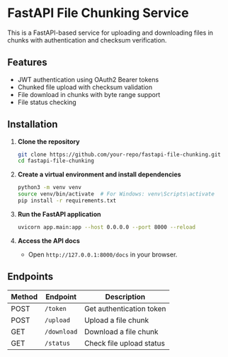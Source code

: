 # FastAPI File Chunking Service

This is a FastAPI-based service for uploading and downloading files in chunks with authentication and checksum verification.

## Features
- JWT authentication using OAuth2 Bearer tokens
- Chunked file upload with checksum validation
- File download in chunks with byte range support
- File status checking

## Installation

1. **Clone the repository**
   ```sh
   git clone https://github.com/your-repo/fastapi-file-chunking.git
   cd fastapi-file-chunking
   ```

2. **Create a virtual environment and install dependencies**
   ```sh
   python3 -m venv venv
   source venv/bin/activate  # For Windows: venv\Scripts\activate
   pip install -r requirements.txt
   ```

3. **Run the FastAPI application**
   ```sh
   uvicorn app.main:app --host 0.0.0.0 --port 8000 --reload
   ```

4. **Access the API docs**
   - Open `http://127.0.0.1:8000/docs` in your browser.

## Endpoints

| Method | Endpoint        | Description |
|--------|----------------|-------------|
| POST   | `/token`       | Get authentication token |
| POST   | `/upload`      | Upload a file chunk |
| GET    | `/download`    | Download a file chunk |
| GET    | `/status`      | Check file upload status |
